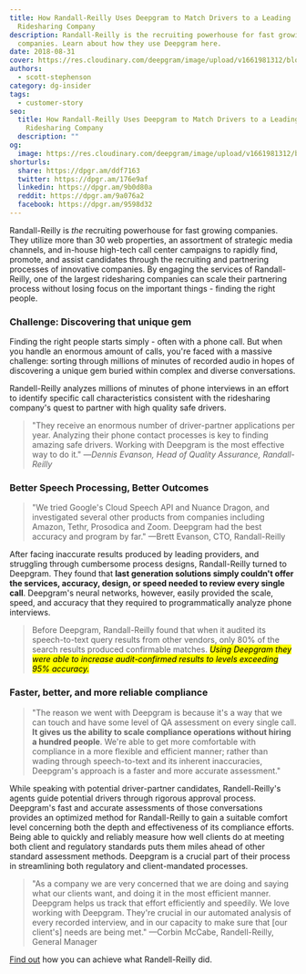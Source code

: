 ```yaml
---
title: How Randall-Reilly Uses Deepgram to Match Drivers to a Leading
  Ridesharing Company
description: Randall-Reilly is the recruiting powerhouse for fast growing
  companies. Learn about how they use Deepgram here.
date: 2018-08-31
cover: https://res.cloudinary.com/deepgram/image/upload/v1661981312/blog/customer-story-rideshare-smartrhino-deepgram/how-randall-reilly-uses-dg%402x.jpg
authors:
  - scott-stephenson
category: dg-insider
tags:
  - customer-story
seo:
  title: How Randall-Reilly Uses Deepgram to Match Drivers to a Leading
    Ridesharing Company
  description: ""
og:
  image: https://res.cloudinary.com/deepgram/image/upload/v1661981312/blog/customer-story-rideshare-smartrhino-deepgram/how-randall-reilly-uses-dg%402x.jpg
shorturls:
  share: https://dpgr.am/ddf7163
  twitter: https://dpgr.am/176e9af
  linkedin: https://dpgr.am/9b0d80a
  reddit: https://dpgr.am/9a076a2
  facebook: https://dpgr.am/9598d32
---
```

Randall-Reilly is *the* recruiting powerhouse for fast growing companies. They utilize more than 30 web properties, an assortment of strategic media channels, and in-house high-tech call center campaigns to rapidly find, promote, and assist candidates through the recruiting and partnering processes of innovative companies. By engaging the services of Randall-Reilly, one of the largest ridesharing companies can scale their partnering process without losing focus on the important things - finding the right people.

### Challenge: Discovering that unique gem

Finding the right people starts simply - often with a phone call. But when you handle an enormous amount of calls, you're faced with a massive challenge: sorting through millions of minutes of recorded audio in hopes of discovering a unique gem buried within complex and diverse conversations.

Randell-Reilly analyzes millions of minutes of phone interviews in an effort to identify specific call characteristics consistent with the ridesharing company's quest to partner with high quality safe drivers.

> "They receive an enormous number of driver-partner applications per year. Analyzing their phone contact processes is key to finding amazing safe drivers. Working with Deepgram is the most effective way to do it." —*Dennis Evanson, Head of Quality Assurance, Randall-Reilly*

### Better Speech Processing, Better Outcomes

> "We tried Google's Cloud Speech API and Nuance Dragon, and investigated several other products from companies including Amazon, Tethr, Prosodica and Zoom. Deepgram had the best accuracy and program by far." —Brett Evanson, CTO, Randall-Reilly

After facing inaccurate results produced by leading providers, and struggling through cumbersome process designs, Randall-Reilly turned to Deepgram. They found that **last generation solutions simply couldn't offer the services, accuracy, design, or speed needed to review every single call**. Deepgram's neural networks, however, easily provided the scale, speed, and accuracy that they required to programmatically analyze phone interviews.

> Before Deepgram, Randall-Reilly found that when it audited its speech-to-text query results from other vendors, only 80% of the search results produced confirmable matches. <mark>*Using Deepgram they were able to increase audit-confirmed results to levels exceeding 95% accuracy.*</mark>

### Faster, better, and more reliable compliance

> "The reason we went with Deepgram is because it's a way that we can touch and have some level of QA assessment on every single call. **It gives us the ability to scale compliance operations without hiring a hundred people**. We're able to get more comfortable with compliance in a more flexible and efficient manner; rather than wading through speech-to-text and its inherent inaccuracies, Deepgram's approach is a faster and more accurate assessment."

While speaking with potential driver-partner candidates, Randell-Reilly's agents guide potential drivers through rigorous approval process. Deepgram's fast and accurate assessments of those conversations provides an optimized method for Randall-Reilly to gain a suitable comfort level concerning both the depth and effectiveness of its compliance efforts. Being able to quickly and reliably measure how well clients do at meeting both client and regulatory standards puts them miles ahead of other standard assessment methods. Deepgram is a crucial part of their process in streamlining both regulatory and client-mandated processes.

> "As a company we are very concerned that we are doing and saying what our clients want, and doing it in the most efficient manner. Deepgram helps us track that effort efficiently and speedily. We love working with Deepgram. They're crucial in our automated analysis of every recorded interview, and in our capacity to make sure that \[our client's] needs are being met." —Corbin McCabe, Randell-Reilly, General Manager

[Find out](https://deepgram.com/) how you can achieve what Randell-Reilly did.